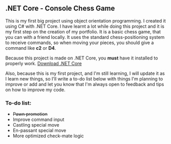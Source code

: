 ## .NET Core - Console Chess Game
This is my first big project using object orientation programming. I created it using C# with .NET Core.
I have learnt a lot while doing this project and it is my first step on the creation of my portfolio.
It is a basic chess game, that you can with a friend locally. 
It uses the standard chess-positioning system to receive commands, so when moving your pieces, you should give a command like **c2** or **D4**.

Because this project is made on .NET Core, you **must** have it installed to properly work. 
[Download .NET Core](https://dotnet.microsoft.com/download)

Also, because this is my first project, and I'm still learning, I will update it as I learn new things, so I'll write a to-do list below with things I'm planning to improve or add and let you know that I'm always open to feedback and tips on how to improve my code.
### To-do list:
* ~~Pawn promotion~~
* Improve command input
* Castling special move
* En-passant special move
* More optimized check-mate logic